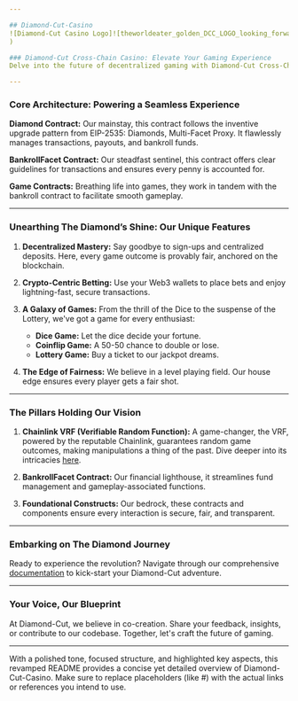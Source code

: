 ```yaml
---

## Diamond-Cut-Casino
![Diamond-Cut Casino Logo]![theworldeater_golden_DCC_LOGO_looking_forward_black_orange_and_c6bea702-4cf0-4bfb-972c-1423294a339d](https://github.com/JohnDeveloperJ/Diamond-Cut-Casino/assets/143453887/2c1e99a5-242a-4675-afcc-1c47e7d5b336)
)

### Diamond-Cut Cross-Chain Casino: Elevate Your Gaming Experience 
Delve into the future of decentralized gaming with Diamond-Cut Cross-Chain Casino. We’re redefining the essence of gaming, intertwining the thrill of traditional casinos with the trustworthiness of blockchain. Every roll, flip, and bet assures transparency, fairness, and an unparalleled user experience.

---
```


### Core Architecture: Powering a Seamless Experience
**Diamond Contract:** Our mainstay, this contract follows the inventive upgrade pattern from EIP-2535: Diamonds, Multi-Facet Proxy. It flawlessly manages transactions, payouts, and bankroll funds. 

**BankrollFacet Contract:** Our steadfast sentinel, this contract offers clear guidelines for transactions and ensures every penny is accounted for.

**Game Contracts:** Breathing life into games, they work in tandem with the bankroll contract to facilitate smooth gameplay.

---

### Unearthing The Diamond’s Shine: Our Unique Features

1. **Decentralized Mastery:** Say goodbye to sign-ups and centralized deposits. Here, every game outcome is provably fair, anchored on the blockchain.
   
2. **Crypto-Centric Betting:** Use your Web3 wallets to place bets and enjoy lightning-fast, secure transactions.

3. **A Galaxy of Games:** From the thrill of the Dice to the suspense of the Lottery, we've got a game for every enthusiast:

   - **Dice Game:** Let the dice decide your fortune.
   - **Coinflip Game:** A 50-50 chance to double or lose.
   - **Lottery Game:** Buy a ticket to our jackpot dreams.
   
4. **The Edge of Fairness:** We believe in a level playing field. Our house edge ensures every player gets a fair shot.

---

### The Pillars Holding Our Vision 

1. **Chainlink VRF (Verifiable Random Function):** A game-changer, the VRF, powered by the reputable Chainlink, guarantees random game outcomes, making manipulations a thing of the past. Dive deeper into its intricacies [here](#).

2. **BankrollFacet Contract:** Our financial lighthouse, it streamlines fund management and gameplay-associated functions.

3. **Foundational Constructs:** Our bedrock, these contracts and components ensure every interaction is secure, fair, and transparent.

---

### Embarking on The Diamond Journey
Ready to experience the revolution? Navigate through our comprehensive [documentation](#) to kick-start your Diamond-Cut adventure.

---

### Your Voice, Our Blueprint
At Diamond-Cut, we believe in co-creation. Share your feedback, insights, or contribute to our codebase. Together, let's craft the future of gaming.

---

With a polished tone, focused structure, and highlighted key aspects, this revamped README provides a concise yet detailed overview of Diamond-Cut-Casino. Make sure to replace placeholders (like #) with the actual links or references you intend to use.
